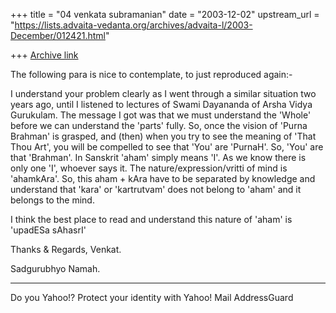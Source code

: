 +++
title = "04 venkata subramanian"
date = "2003-12-02"
upstream_url = "https://lists.advaita-vedanta.org/archives/advaita-l/2003-December/012421.html"

+++
[Archive link](https://lists.advaita-vedanta.org/archives/advaita-l/2003-December/012421.html)


The following para is nice to contemplate, to just reproduced again:-



I understand your problem clearly as I went through a
similar situation two years ago, until I listened to
lectures of Swami Dayananda of Arsha Vidya Gurukulam.
The message I got was that we must understand the
'Whole' before we can understand the 'parts' fully.
So, once the vision of 'Purna Brahman' is grasped, and
(then) when you try to see the meaning of 'That Thou
Art', you will be compelled to see that 'You' are
'PurnaH'. So, 'You' are that 'Brahman'. In Sanskrit
'aham' simply means 'I'. As we know there is only one
'I', whoever says it. The nature/expression/vritti of
mind is 'ahamkAra'. So, this aham + kAra have to be
separated by knowledge and understand that 'kara' or
'kartrutvam' does not belong to 'aham' and it belongs
to the mind.

I think the best place to read and understand this
nature of 'aham' is 'upadESa sAhasrI'


Thanks & Regards,
Venkat.

Sadgurubhyo Namah.

---------------------------------
Do you Yahoo!?
Protect your identity with Yahoo! Mail AddressGuard

